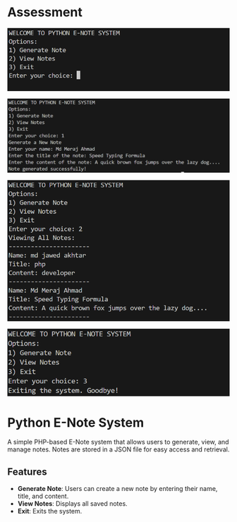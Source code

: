 # Assessment

![image src](https://github.com/Kartikbhaipatil/Assignment/blob/main/first_view-output.png)

![image src](https://github.com/Kartikbhaipatil/Assignment/blob/main/choise-1.png)

![image src](https://github.com/Kartikbhaipatil/Assignment/blob/main/choise-2.png)

![image src](https://github.com/Kartikbhaipatil/Assignment/blob/main/choise-3.png)

# Python E-Note System

A simple PHP-based E-Note system that allows users to generate, view, and manage notes. Notes are stored in a JSON file for easy access and retrieval.

## Features

- **Generate Note**: Users can create a new note by entering their name, title, and content.
- **View Notes**: Displays all saved notes.
- **Exit**: Exits the system.

